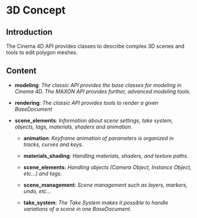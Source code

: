 # 3D Concept

## Introduction

The Cinema 4D API provides classes to describe complex 3D scenes and tools to edit polygon meshes.

## Content

* **modeling**: *The classic API provides the base classes for modeling in Cinema 4D. The MAXON API provides further, advanced modeling tools.*

* **rendering**: *The classic API provides tools to render a given BaseDocument*

* **scene_elements**: *Information about scene settings, take system, objects, tags, materials, shaders and animation.*

  * **animation**: *Keyframe animation of parameters is organized in tracks, curves and keys.*

  * **materials_shading**: *Handling materials, shaders, and texture paths.*

  * **scene_elements**: *Handling objects (Camera Object, Instance Object, etc...) and tags.*
  
  * **scene_management**: *Scene management such as layers, markers, undo, etc...*
  
  * **take_system**: *The Take System makes it possible to handle variations of a scene in one BaseDocument.*
  
